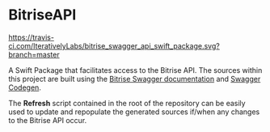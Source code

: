 # BitriseAPI

https://travis-ci.com/IterativelyLabs/bitrise_swagger_api_swift_package.svg?branch=master

A Swift Package that facilitates access to the Bitrise API. The sources within this project are built using the [Bitrise Swagger documentation](https://api-docs.bitrise.io/docs/swagger.json) and [Swagger Codegen](https://swagger.io/tools/swagger-codegen).

The **Refresh** script contained in the root of the repository can be easily used to update and repopulate the generated sources if/when any changes to the Bitrise API occur.




